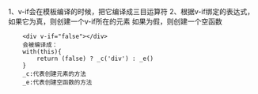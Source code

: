 1、v-if会在模板编译的时候，把它编译成三目运算符
2、根据v-if绑定的表达式，如果它为真，则创建一个v-if所在的元素
如果为假，则创建一个空函数
```
    <div v-if="false"></div>
    会被编译成：
    with(this){
        return (false) ? _c('div') : _e()
    }
    _c:代表创建元素的方法
    _e:代表创建空函数的方法
```
